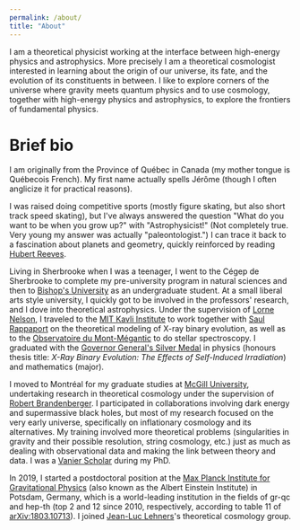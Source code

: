 ```yaml
---
permalink: /about/
title: "About"
---
```


I am a theoretical physicist working at the interface between high-energy physics and astrophysics. More precisely I am a theoretical cosmologist interested in learning about the origin of our universe, its fate, and the evolution of its constituents in between. I like to explore corners of the universe where gravity meets quantum physics and to use cosmology, together with high-energy physics and astrophysics, to explore the frontiers of fundamental physics.

Brief bio
===============

I am originally from the Province of Québec in Canada (my mother tongue is Québecois French). My first name actually spells Jérôme (though I often anglicize it for practical reasons).

I was raised doing competitive sports (mostly figure skating, but also short track speed skating), but I've always answered the question "What do you want to be when you grow up?" with "Astrophysicist!" (Not completely true. Very young my answer was actually "paleontologist.") I can trace it back to a fascination about planets and geometry, quickly reinforced by reading [Hubert Reeves](https://www.hubertreeves.info).

Living in Sherbrooke when I was a teenager, I went to the Cégep de Sherbrooke to complete my pre-university program in natural sciences and then to [Bishop's University](https://www.ubishops.ca) as an undergraduate student. At a small liberal arts style university, I quickly got to be involved in the professors' research, and I dove into theoretical astrophysics. Under the supervision of [Lorne Nelson](https://physics.ubishops.ca/lnelson/), I traveled to the [MIT Kavli Institute](https://space.mit.edu) to work together with [Saul Rappaport](https://physics.mit.edu/faculty/saul-rappaport/) on the theoretical modeling of X-ray binary evolution, as well as to the [Observatoire du Mont-Mégantic](http://omm.craq-astro.ca) to do stellar spectroscopy. I graduated with the [Governor General's Silver Medal](https://www.gg.ca/en/honours/governor-generals-awards/governor-generals-academic-medal) in physics (honours thesis title: *X-Ray Binary Evolution: The Effects of Self-Induced Irradiation*) and mathematics (major).

I moved to Montréal for my graduate studies at [McGill University](https://www.mcgill.ca), undertaking research in theoretical cosmology under the supervision of [Robert Brandenberger](https://www.physics.mcgill.ca/~rhb/). I participated in collaborations involving dark energy and supermassive black holes, but most of my research focused on the very early universe, specifically on inflationary cosmology and its alternatives. My training involved more theoretical problems (singularities in gravity and their possible resolution, string cosmology, etc.) just as much as dealing with observational data and making the link between theory and data. I was a [Vanier Scholar](https://vanier.gc.ca/en/home-accueil.html) during my PhD.

In 2019, I started a postdoctoral position at the [Max Planck Institute for Gravitational Physics](https://www.aei.mpg.de) (also known as the Albert Einstein Institute) in Potsdam, Germany, which is a world-leading institution in the fields of gr-qc and hep-th (top 2 and 12 since 2010, respectively, according to table 11 of [arXiv:1803.10713](https://arxiv.org/abs/1803.10713)). I joined [Jean-Luc Lehners](https://www.aei.mpg.de/43381/homepage-of-jean-luc-lehners)'s theoretical cosmology group.
